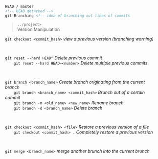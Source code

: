 ```html
HEAD / master
<!-- HEAD detached -->
git Branching <!-- idea of branching out lines of commits
```
> `../project>` <br> Version Manipulation

`git checkout <commit_hash>` *view a previous version (branching warning)*

<br>

`git reset --hard HEAD^` *Delete previous commit* <br>
&#8195;&emsp;`git reset --hard HEAD~<number>` *Delete multiple previous commits*

<br>

`git branch <branch_name>` *Create branch originating from the current branch* <br>
&#8195;&emsp;`git branch <branch_name> <commit_hash>` *Brunch out of a certain commit* <br>
&#8195;&emsp;`git branch -m <old_name> <new_name>` *Rename branch* <br>
&#8195;&emsp;`git branch -d <branch_name>` *Delete branch*

<br>

`git checkout <commit_hash> <file>` *Restore a previous version of a file* <br>
&#8195;&emsp;`git checkout <commit_hash> .` *Completely restore a previous version* 

<br>

`git merge <branch_name>` *merge another brunch into the current brunch*
